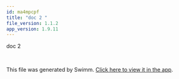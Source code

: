 ```yaml
---
id: ma4mpcpf
title: "doc 2 "
file_version: 1.1.2
app_version: 1.9.11
---
```


doc 2

<br/>

This file was generated by Swimm. [Click here to view it in the app](https://swimm-web-app.web.app/repos/Z2l0aHViJTNBJTNBTm9hUmVwbyUzQSUzQU5vYW96ZXI=/docs/ma4mpcpf).
